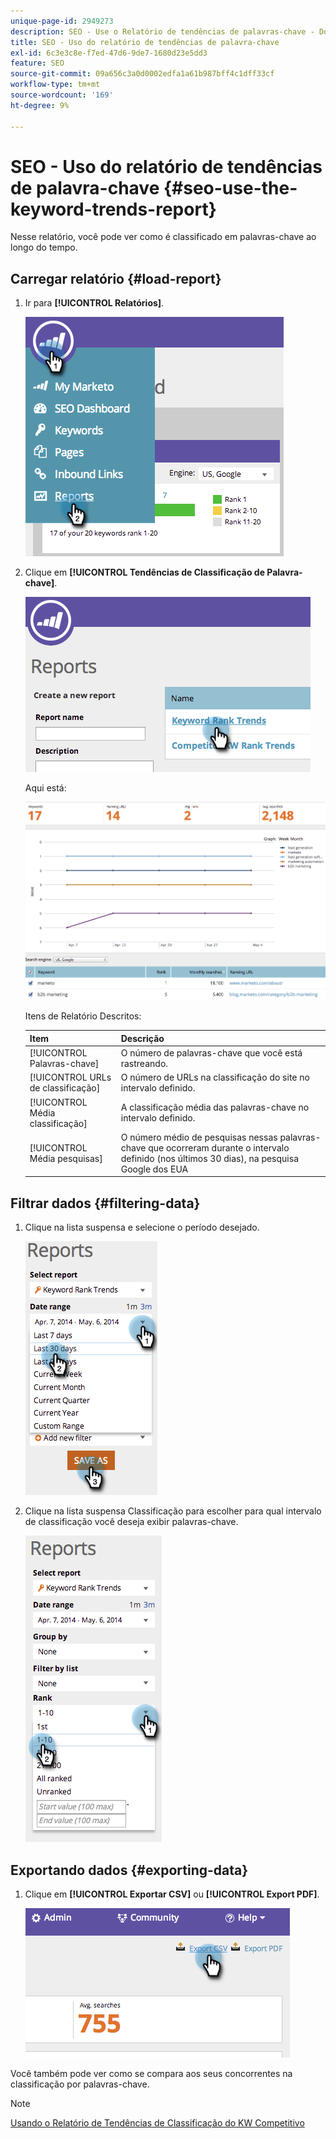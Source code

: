 ```yaml
---
unique-page-id: 2949273
description: SEO - Use o Relatório de tendências de palavras-chave - Documentação do Marketo - Documentação do produto
title: SEO - Uso do relatório de tendências de palavra-chave
exl-id: 6c3e3c8e-f7ed-47d6-9de7-1680d23e5dd3
feature: SEO
source-git-commit: 09a656c3a0d0002edfa1a61b987bff4c1dff33cf
workflow-type: tm+mt
source-wordcount: '169'
ht-degree: 9%

---
```


# SEO - Uso do relatório de tendências de palavra-chave {#seo-use-the-keyword-trends-report}

Nesse relatório, você pode ver como é classificado em palavras-chave ao longo do tempo.

## Carregar relatório {#load-report}

1. Ir para **[!UICONTROL Relatórios]**.

   ![](assets/image2014-9-18-14-3a12-3a18.png)

1. Clique em **[!UICONTROL Tendências de Classificação de Palavra-chave]**.

   ![](assets/image2014-9-18-14-3a13-3a14.png)

   Aqui está:

   ![](assets/image2014-9-18-14-3a13-3a22.png)

   Itens de Relatório Descritos:

   | Item | Descrição |
   |---|---|
   | [!UICONTROL Palavras-chave] | O número de palavras-chave que você está rastreando. |
   | [!UICONTROL URLs de classificação] | O número de URLs na classificação do site no intervalo definido. |
   | [!UICONTROL Média classificação] | A classificação média das palavras-chave no intervalo definido. |
   | [!UICONTROL Média pesquisas] | O número médio de pesquisas nessas palavras-chave que ocorreram durante o intervalo definido (nos últimos 30 dias), na pesquisa Google dos EUA |

## Filtrar dados {#filtering-data}

1. Clique na lista suspensa e selecione o período desejado.

   ![](assets/image2014-9-18-14-3a13-3a40.png)

1. Clique na lista suspensa Classificação para escolher para qual intervalo de classificação você deseja exibir palavras-chave.

   ![](assets/image2014-9-18-14-3a13-3a57.png)

## Exportando dados {#exporting-data}

1. Clique em **[!UICONTROL Exportar CSV]** ou **[!UICONTROL Export PDF]**.

   ![](assets/image2014-9-18-14-3a14-3a46.png)

Você também pode ver como se compara aos seus concorrentes na classificação por palavras-chave.

>[!NOTE]
>
>[Usando o Relatório de Tendências de Classificação do KW Competitivo](/help/marketo/product-docs/additional-apps/seo/reports/seo-use-the-competitor-kw-trends-report.md)
